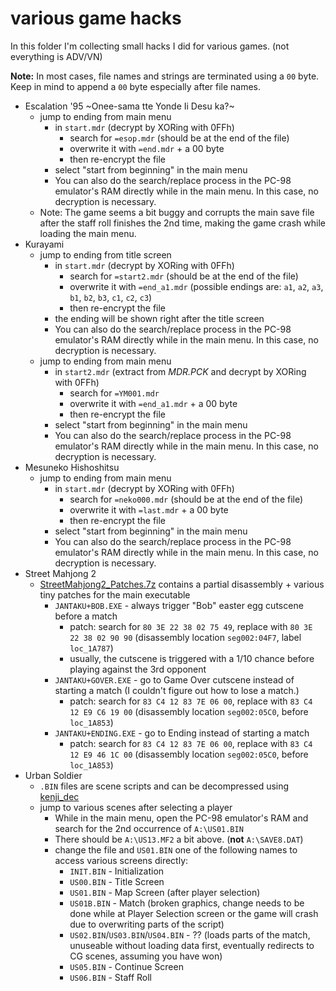 # various game hacks

In this folder I'm collecting small hacks I did for various games. (not everything is ADV/VN)

**Note:** In most cases, file names and strings are terminated using a `00` byte. Keep in mind to append a `00` byte especially after file names.

- Escalation '95 \~Onee-sama tte Yonde Ii Desu ka?\~
  - jump to ending from main menu
    - in `start.mdr` (decrypt by XORing with 0FFh)
      - search for `=esop.mdr` (should be at the end of the file)
      - overwrite it with `=end.mdr` + a 00 byte
      - then re-encrypt the file
    - select "start from beginning" in the main menu
    - You can also do the search/replace process in the PC-98 emulator's RAM directly while in the main menu. In this case, no decryption is necessary.
  - Note: The game seems a bit buggy and corrupts the main save file after the staff roll finishes the 2nd time, making the game crash while loading the main menu.
- Kurayami
  - jump to ending from title screen
    - in `start.mdr` (decrypt by XORing with 0FFh)
      - search for `=start2.mdr` (should be at the end of the file)
      - overwrite it with `=end_a1.mdr` (possible endings are: `a1`, `a2`, `a3`, `b1`, `b2`, `b3`, `c1`, `c2`, `c3`)
      - then re-encrypt the file
    - the ending will be shown right after the title screen
    - You can also do the search/replace process in the PC-98 emulator's RAM directly while in the main menu. In this case, no decryption is necessary.
  - jump to ending from main menu
    - in `start2.mdr` (extract from *MDR.PCK* and decrypt by XORing with 0FFh)
      - search for `=YM001.mdr`
      - overwrite it with `=end_a1.mdr` + a 00 byte
      - then re-encrypt the file
    - select "start from beginning" in the main menu
    - You can also do the search/replace process in the PC-98 emulator's RAM directly while in the main menu. In this case, no decryption is necessary.
- Mesuneko Hishoshitsu
  - jump to ending from main menu
    - in `start.mdr` (decrypt by XORing with 0FFh)
      - search for `=neko000.mdr` (should be at the end of the file)
      - overwrite it with `=last.mdr` + a 00 byte
      - then re-encrypt the file
    - select "start from beginning" in the main menu
    - You can also do the search/replace process in the PC-98 emulator's RAM directly while in the main menu. In this case, no decryption is necessary.
- Street Mahjong 2
  - [StreetMahjong2_Patches.7z](StreetMahjong2_Patches.7z) contains a partial disassembly + various tiny patches for the main executable
    - `JANTAKU+BOB.EXE` - always trigger "Bob" easter egg cutscene before a match
      - patch: search for `80 3E 22 38 02 75 49`, replace with `80 3E 22 38 02 90 90` (disassembly location `seg002:04F7`, label `loc_1A787`)
      - usually, the cutscene is triggered with a 1/10 chance before playing against the 3rd opponent
    - `JANTAKU+GOVER.EXE` - go to Game Over cutscene instead of starting a match (I couldn't figure out how to lose a match.)
      - patch: search for `83 C4 12 83 7E 06 00`, replace with `83 C4 12 E9 C6 19 00` (disassembly location `seg002:05C0`, before `loc_1A853`)
    - `JANTAKU+ENDING.EXE` - go to Ending instead of starting a match
      - patch: search for `83 C4 12 83 7E 06 00`, replace with `83 C4 12 E9 46 1C 00` (disassembly location `seg002:05C0`, before `loc_1A853`)
- Urban Soldier
  - `.BIN` files are scene scripts and can be decompressed using [kenji_dec](https://github.com/ValleyBell/ExtractorsDecoders/blob/master/kenji_dec.c)
  - jump to various scenes after selecting a player
    - While in the main menu, open the PC-98 emulator's RAM and search for the 2nd occurrence of `A:\US01.BIN`
    - There should be `A:\US13.MF2` a bit above. (**not** `A:\SAVE8.DAT`)
    - change the file and `US01.BIN` one of the following names to access various screens directly:
      - `INIT.BIN` - Initialization
      - `US00.BIN` - Title Screen
      - `US01.BIN` - Map Screen (after player selection)
      - `US01B.BIN` - Match (broken graphics, change needs to be done while at Player Selection screen or the game will crash due to overwriting parts of the script)
      - `US02.BIN`/`US03.BIN`/`US04.BIN` - ?? (loads parts of the match, unuseable without loading data first, eventually redirects to CG scenes, assuming you have won)
      - `US05.BIN` - Continue Screen
      - `US06.BIN` - Staff Roll
